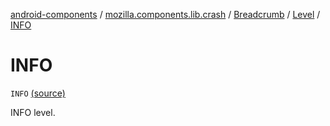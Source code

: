 [android-components](../../../index.md) / [mozilla.components.lib.crash](../../index.md) / [Breadcrumb](../index.md) / [Level](index.md) / [INFO](./-i-n-f-o.md)

# INFO

`INFO` [(source)](https://github.com/mozilla-mobile/android-components/blob/master/components/lib/crash/src/main/java/mozilla/components/lib/crash/Breadcrumb.kt#L52)

INFO level.

